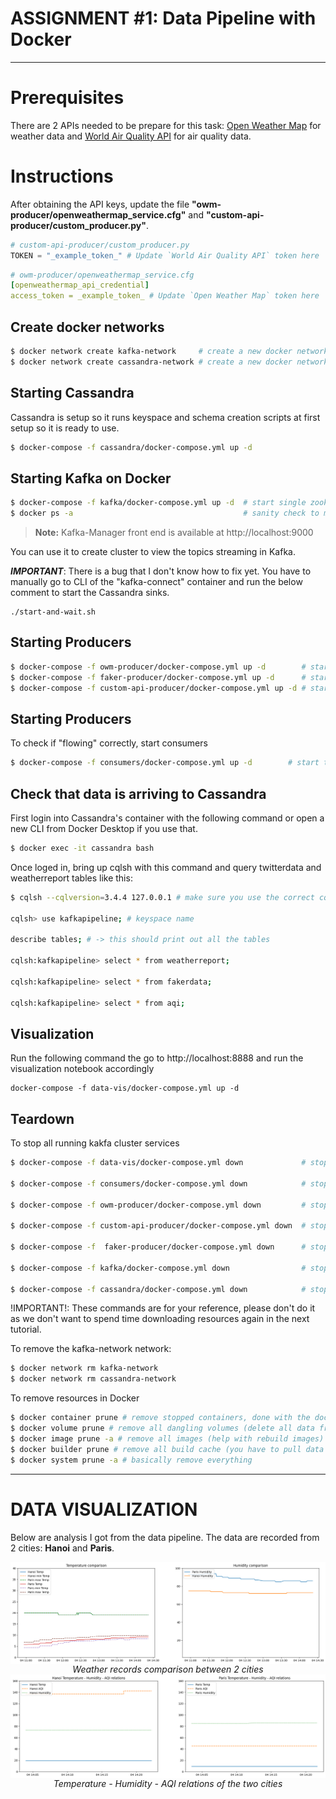 # ASSIGNMENT #1: Data Pipeline with Docker

---

# Prerequisites

There are 2 APIs needed to be prepare for this task: [Open Weather Map](https://openweathermap.org/api) for weather data and [World Air Quality API](https://aqicn.org/api/) for air quality data.




# Instructions


After obtaining the API keys, update the file **"owm-producer/openweathermap_service.cfg"** and **"custom-api-producer/custom_producer.py"**.

```python
# custom-api-producer/custom_producer.py
TOKEN = "_example_token_" # Update `World Air Quality API` token here
```

```yml
# owm-producer/openweathermap_service.cfg
[openweathermap_api_credential]
access_token = _example_token_ # Update `Open Weather Map` token here
```


## Create docker networks
```bash
$ docker network create kafka-network     # create a new docker network for kafka cluster (zookeeper, broker, kafka-manager services, and kafka connect sink services)
$ docker network create cassandra-network # create a new docker network for cassandra. (kafka connect will exist on this network as well in addition to kafka-network)
```
## Starting Cassandra

Cassandra is setup so it runs keyspace and schema creation scripts at first setup so it is ready to use.
```bash
$ docker-compose -f cassandra/docker-compose.yml up -d
```

## Starting Kafka on Docker
```bash
$ docker-compose -f kafka/docker-compose.yml up -d  # start single zookeeper, broker, kafka-manager and kafka-connect services
$ docker ps -a                                      # sanity check to make sure services are up: kafka_broker_1, kafka-manager, zookeeper, kafka-connect service
```

> **Note:** 
Kafka-Manager front end is available at http://localhost:9000

You can use it to create cluster to view the topics streaming in Kafka.


_**IMPORTANT**_: There is a bug that I don't know how to fix yet. You have to manually go to CLI of the "kafka-connect" container and run the below comment to start the Cassandra sinks.
```
./start-and-wait.sh
```

## Starting Producers
```bash
$ docker-compose -f owm-producer/docker-compose.yml up -d        # start the producer for Open Weather Map
$ docker-compose -f faker-producer/docker-compose.yml up -d      # start the producer for Faker data
$ docker-compose -f custom-api-producer/docker-compose.yml up -d # start the producer for AQI API
```

## Starting Producers
To check if "flowing" correctly, start consumers
```bash
$ docker-compose -f consumers/docker-compose.yml up -d        # start the all consumers
```

## Check that data is arriving to Cassandra

First login into Cassandra's container with the following command or open a new CLI from Docker Desktop if you use that.
```bash
$ docker exec -it cassandra bash
```
Once loged in, bring up cqlsh with this command and query twitterdata and weatherreport tables like this:
```bash
$ cqlsh --cqlversion=3.4.4 127.0.0.1 # make sure you use the correct cqlversion

cqlsh> use kafkapipeline; # keyspace name

describe tables; # -> this should print out all the tables

cqlsh:kafkapipeline> select * from weatherreport;

cqlsh:kafkapipeline> select * from fakerdata;

cqlsh:kafkapipeline> select * from aqi;

```


## Visualization

Run the following command the go to http://localhost:8888 and run the visualization notebook accordingly

```
docker-compose -f data-vis/docker-compose.yml up -d
```

## Teardown

To stop all running kakfa cluster services

```bash
$ docker-compose -f data-vis/docker-compose.yml down             # stop visualization node

$ docker-compose -f consumers/docker-compose.yml down            # stop the consumers

$ docker-compose -f owm-producer/docker-compose.yml down         # stop open weather map producer

$ docker-compose -f custom-api-producer/docker-compose.yml down  # stop AQI producer

$ docker-compose -f  faker-producer/docker-compose.yml down      # stop faker

$ docker-compose -f kafka/docker-compose.yml down                # stop zookeeper, broker, kafka-manager and kafka-connect services

$ docker-compose -f cassandra/docker-compose.yml down            # stop Cassandra
```

!IMPORTANT!: These commands are for your reference, please don't do it as we don't want to spend time downloading resources again in the next tutorial.

To remove the kafka-network network:

```bash
$ docker network rm kafka-network
$ docker network rm cassandra-network
```

To remove resources in Docker

```bash
$ docker container prune # remove stopped containers, done with the docker-compose down
$ docker volume prune # remove all dangling volumes (delete all data from your Kafka and Cassandra)
$ docker image prune -a # remove all images (help with rebuild images)
$ docker builder prune # remove all build cache (you have to pull data again in the next build)
$ docker system prune -a # basically remove everything
```


---

# DATA VISUALIZATION

Below are analysis I got from the data pipeline. The data are recorded from 2 cities: **Hanoi** and **Paris**.

<div style="display: flex; flex-direction: column; align-items: center">
    <img src="./city-compare.png" alt="Weather records comparison between 2 cities">
    <em>Weather records comparison between 2 cities</em>
</div>



<div style="display: flex; flex-direction: column; align-items: center">
    <img src="./temp-humid-aqi-compare.png" alt="Weather records comparison between 2 cities">
    <em>Temperature - Humidity - AQI relations of the two cities</em>
</div>
